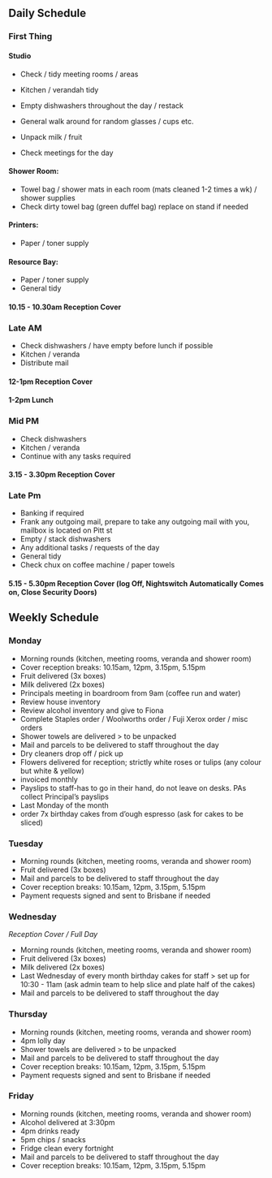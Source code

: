 ## Daily Schedule

### First Thing

#### Studio

*   Check / tidy meeting rooms / areas
*   Kitchen / verandah tidy

*   Empty dishwashers throughout the day / restack
*   General walk around for random glasses / cups etc.
*   Unpack milk / fruit
*   Check meetings for the day

#### Shower Room:
*   Towel bag / shower mats in each room (mats cleaned 1-2 times a wk) / shower supplies
*   Check dirty towel bag (green duffel bag) replace on stand if needed

#### Printers:
*   Paper / toner supply

#### Resource Bay:
*   Paper / toner supply
*   General tidy

#### 10.15 - 10.30am    Reception Cover

### Late AM

*   Check dishwashers / have empty before lunch if possible
*   Kitchen / veranda
*   Distribute mail

#### 12-1pm   Reception Cover

#### 1-2pm Lunch

### Mid PM

*   Check dishwashers
*   Kitchen / veranda
*   Continue with any tasks required

#### 3.15 - 3.30pm   Reception Cover

### Late Pm

*   Banking if required
*   Frank any outgoing mail, prepare to take any outgoing mail with you, mailbox is located on Pitt st
*   Empty / stack dishwashers
*   Any additional tasks / requests of the day
*   General tidy
*   Check chux on coffee machine / paper towels

#### 5.15 - 5.30pm   Reception Cover (log Off, Nightswitch Automatically Comes on, Close Security  Doors)


## Weekly Schedule

### Monday

*   Morning rounds (kitchen, meeting rooms, veranda and shower room)
*   Cover reception breaks: 10.15am, 12pm, 3.15pm, 5.15pm
*   Fruit delivered (3x boxes)
*   Milk delivered (2x boxes)
*   Principals meeting in boardroom from 9am (coffee run and water)
*   Review house inventory
*   Review alcohol inventory and give to Fiona
*   Complete Staples order / Woolworths order / Fuji Xerox order / misc orders
*   Shower towels are delivered &gt; to be unpacked
*   Mail and parcels to be delivered to staff throughout the day
*   Dry cleaners drop off / pick up
*   Flowers delivered for reception; strictly white roses or tulips (any colour but white &amp; yellow)
*   invoiced monthly
*   Payslips to staff-has to go in their hand, do not leave on desks. PAs collect Principal’s payslips
*   Last Monday of the month
*   order 7x birthday cakes from d’ough espresso (ask for cakes to be sliced)

### Tuesday

*   Morning rounds (kitchen, meeting rooms, veranda and shower room)
*   Fruit delivered (3x boxes)
*   Mail and parcels to be delivered to staff throughout the day
*   Cover reception breaks: 10.15am, 12pm, 3.15pm, 5.15pm
*   Payment requests signed and sent to Brisbane if needed

### Wednesday

*Reception Cover / Full Day*
*   Morning rounds (kitchen, meeting rooms, veranda and shower room)
*   Fruit delivered (3x boxes)
*   Milk delivered (2x boxes)
*   Last Wednesday of every month birthday cakes for staff &gt; set up for 10:30 - 11am (ask admin team to help slice and plate half of the cakes)
*   Mail and parcels to be delivered to staff throughout the day

### Thursday

*   Morning rounds (kitchen, meeting rooms, veranda and shower room)
*   4pm lolly day
*   Shower towels are delivered &gt; to be unpacked
*   Mail and parcels to be delivered to staff throughout the day
*   Cover reception breaks: 10.15am, 12pm, 3.15pm, 5.15pm
*   Payment requests signed and sent to Brisbane if needed

### Friday

*   Morning rounds (kitchen, meeting rooms, veranda and shower room)
*   Alcohol delivered at 3:30pm
*   4pm drinks ready
*   5pm chips / snacks
*   Fridge clean every fortnight
*   Mail and parcels to be delivered to staff throughout the day
*   Cover reception breaks: 10.15am, 12pm, 3.15pm, 5.15pm

